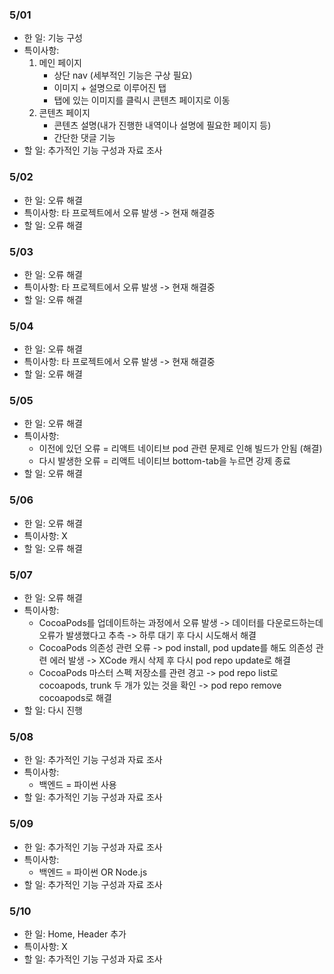 ### 5/01
- 한 일: 기능 구성
- 특이사항:
    1. 메인 페이지
        - 상단 nav (세부적인 기능은 구상 필요)
        - 이미지 + 설명으로 이루어진 탭
        - 탭에 있는 이미지를 클릭시 콘텐츠 페이지로 이동
    2. 콘텐츠 페이지
        - 콘텐츠 설명(내가 진행한 내역이나 설명에 필요한 페이지 등)
        - 간단한 댓글 기능
- 할 일: 추가적인 기능 구성과 자료 조사

### 5/02
- 한 일: 오류 해결
- 특이사항: 타 프로젝트에서 오류 발생 -> 현재 해결중
- 할 일: 오류 해결

### 5/03
- 한 일: 오류 해결
- 특이사항: 타 프로젝트에서 오류 발생 -> 현재 해결중
- 할 일: 오류 해결

### 5/04
- 한 일: 오류 해결
- 특이사항: 타 프로젝트에서 오류 발생 -> 현재 해결중
- 할 일: 오류 해결

### 5/05
- 한 일: 오류 해결
- 특이사항:
    - 이전에 있던 오류 = 리액트 네이티브 pod 관련 문제로 인해 빌드가 안됨 (해결)
    - 다시 발생한 오류 = 리액트 네이티브 bottom-tab을 누르면 강제 종료
- 할 일: 오류 해결

### 5/06
- 한 일: 오류 해결
- 특이사항: X
- 할 일: 오류 해결

### 5/07
- 한 일: 오류 해결
- 특이사항:
    - CocoaPods를 업데이트하는 과정에서 오류 발생 -> 데이터를 다운로드하는데 오류가 발생했다고 추측 -> 하루 대기 후 다시 시도해서 해결
    - CocoaPods 의존성 관련 오류 -> pod install, pod update를 해도 의존성 관련 에러 발생 -> XCode 캐시 삭제 후 다시 pod repo update로 해결
    - CocoaPods 마스터 스펙 저장소를 관련 경고 -> pod repo list로 cocoapods, trunk 두 개가 있는 것을 확인 -> pod repo remove cocoapods로 해결
- 할 일: 다시 진행

### 5/08
- 한 일: 추가적인 기능 구성과 자료 조사
- 특이사항:
    - 백엔드 = 파이썬 사용
- 할 일: 추가적인 기능 구성과 자료 조사

### 5/09
- 한 일: 추가적인 기능 구성과 자료 조사
- 특이사항:
    - 백엔드 = 파이썬 OR Node.js
- 할 일: 추가적인 기능 구성과 자료 조사

### 5/10
- 한 일: Home, Header 추가
- 특이사항: X
- 할 일: 추가적인 기능 구성과 자료 조사